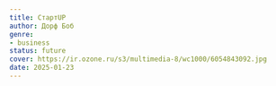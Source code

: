 ```yaml
---
title: СтартUP
author: Дорф Боб
genre:
- business
status: future
cover: https://ir.ozone.ru/s3/multimedia-8/wc1000/6054843092.jpg
date: 2025-01-23
---
```


